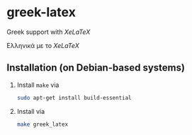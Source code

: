 # greek-latex
Greek support with *XeLaTeX*

Ελληνικά με το *XeLaTeX* 


## Installation (on Debian-based systems)

1. Install `make` via 

   ```bash
   sudo apt-get install build-essential
   ```

2. Install via

   ```bash
   make greek_latex
   ```
   
